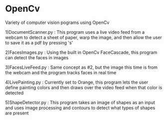 # OpenCv
Variety of computer vision pograms using OpenCv

1)DocumentScanner.py : 
  This program uses a live video feed from a webcam to detect a sheet of paper, warp the image, and then allow the user to save it as a pdf by pressing 's'   

2)FacesImages.py : 
  Using the built in OpenCv FaceCascade, this program can detect the faces in images

3)FacesLiveFeed.py : 
  Same concept as #2, but the image this time is from the webcam and the program tracks faces in real time

4)LivePainting.py : 
  Currently set to Orange, this program lets the user define painting colors and then draws over the video feed when that color is detected

5)ShapeDetector.py : 
  This program takes an image of shapes as an input and uses image processing and contours to detect what types of shapes are present
